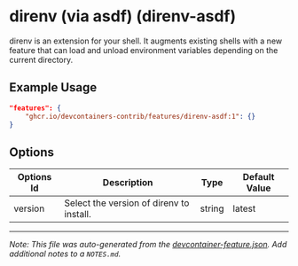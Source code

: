 
# direnv (via asdf) (direnv-asdf)

direnv is an extension for your shell. It augments existing shells with a new feature that can load and unload environment variables depending on the current directory.

## Example Usage

```json
"features": {
    "ghcr.io/devcontainers-contrib/features/direnv-asdf:1": {}
}
```

## Options

| Options Id | Description | Type | Default Value |
|-----|-----|-----|-----|
| version | Select the version of direnv to install. | string | latest |



---

_Note: This file was auto-generated from the [devcontainer-feature.json](https://github.com/devcontainers-contrib/features/blob/main/src/direnv-asdf/devcontainer-feature.json).  Add additional notes to a `NOTES.md`._
